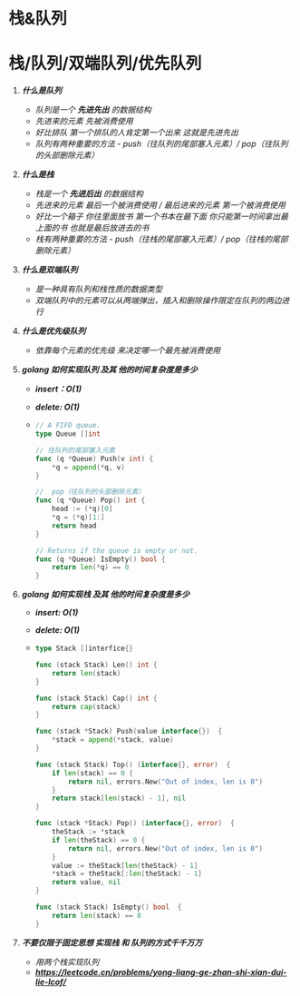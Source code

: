 # 栈&队列


# 栈/队列/双端队列/优先队列

1. ***什么是队列***
   
   - *队列是一个 **先进先出** 的数据结构*
   - *先进来的元素 先被消费使用*
   - *好比排队 第一个排队的人肯定第一个出来 这就是先进先出*
   - *队列有两种重要的方法 - push（往队列的尾部塞入元素）/ pop（往队列的头部删除元素）*

2. ***什么是栈***
   
   - *栈是一个 **先进后出** 的数据结构*
   - *先进来的元素 最后一个被消费使用 / 最后进来的元素 第一个被消费使用*
   - *好比一个箱子 你往里面放书 第一个书本在最下面 你只能第一时间拿出最上面的书 也就是最后放进去的书*
   - *栈有两种重要的方法 - push（往栈的尾部塞入元素）/ pop（往栈的尾部删除元素）*

3. ***什么是双端队列***
   
   - *是一种具有队列和栈性质的数据类型*
   - *双端队列中的元素可以从两端弹出，插入和删除操作限定在队列的两边进行*

4. ***什么是优先级队列***
   
   - *依靠每个元素的优先级 来决定哪一个最先被消费使用*

5. ***golang 如何实现队列 及其 他的时间复杂度是多少***
   
   - ***insert：O(1)***
   
   - ***delete: O(1)***
   
   - ```go
     // A FIFO queue.
     type Queue []int
     
     // 往队列的尾部塞入元素
     func (q *Queue) Push(v int) {
         *q = append(*q, v)
     }
     
     //  pop（往队列的头部删除元素）
     func (q *Queue) Pop() int {
         head := (*q)[0]
         *q = (*q)[1:]
         return head
     }
     
     // Returns if the queue is empty or not.
     func (q *Queue) IsEmpty() bool {
         return len(*q) == 0
     }
     ```

6. ***golang 如何实现栈 及其 他的时间复杂度是多少***
   
   - ***insert: O(1)***
   
   - ***delete: O(1)***
   
   - ```go
     type Stack []interfice{}
     
     func (stack Stack) Len() int {
         return len(stack)
     }
     
     func (stack Stack) Cap() int {
         return cap(stack)
     }
     
     func (stack *Stack) Push(value interface{})  {
         *stack = append(*stack, value)
     }
     
     func (stack Stack) Top() (interface{}, error)  {
         if len(stack) == 0 {
             return nil, errors.New("Out of index, len is 0")
         }
         return stack[len(stack) - 1], nil
     }
     
     func (stack *Stack) Pop() (interface{}, error)  {
         theStack := *stack
         if len(theStack) == 0 {
             return nil, errors.New("Out of index, len is 0")
         }
         value := theStack[len(theStack) - 1]
         *stack = theStack[:len(theStack) - 1]
         return value, nil
     }
     
     func (stack Stack) IsEmpty() bool  {
         return len(stack) == 0
     }
     ```

7. ***不要仅限于固定思想 实现栈 和 队列的方式千千万万***
   
   - *用两个栈实现队列*
   - ***https://leetcode.cn/problems/yong-liang-ge-zhan-shi-xian-dui-lie-lcof/***

